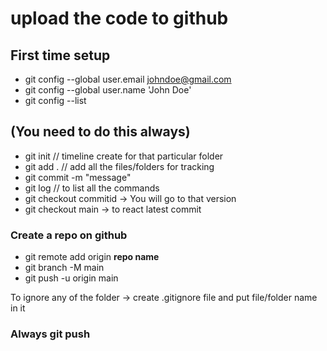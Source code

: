 # upload the code to github

## First time setup

- git config --global user.email johndoe@gmail.com
- git config --global user.name 'John Doe'
- git config --list

## (You need to do this always)

- git init // timeline create for that particular folder
- git add . // add all the files/folders for tracking
- git commit -m "message"
- git log // to list all the commands
- git checkout commitid -> You will go to that version
- git checkout main -> to react latest commit

### Create a repo on github

- git remote add origin **repo name**
- git branch -M main
- git push -u origin main

To ignore any of the folder -> create .gitignore file and put file/folder name in it

### Always git push
